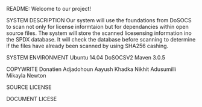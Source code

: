README: Welcome to our project!

SYSTEM DESCRIPTION 
  Our system will use the foundations from DoSOCS to scan not only for license informtaion but for dependancies within open source files.   The system will store the scanned licesensing information ino the SPDX database. It will check the database before scanning to           determine if the files have already been scanned by using SHA256 cashing.  
  
SYSTEM ENVIRONMENT
  Ubuntu 14.04
  DoSOCSV2
  Maven 3.0.5
  
COPYWRITE
  Donatien Adjadohoun
  Aayush Khadka
  Nikhit Adusumilli
  Mikayla Newton
  
SOURCE LICENSE
  
DOCUMENT LICESE
